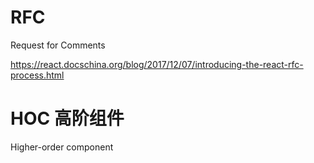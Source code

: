 # RFC 
Request for Comments

https://react.docschina.org/blog/2017/12/07/introducing-the-react-rfc-process.html

# HOC 高阶组件
Higher-order component


